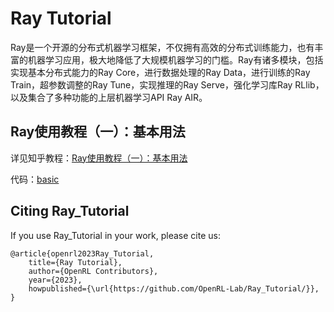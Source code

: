 # Ray Tutorial


Ray是一个开源的分布式机器学习框架，不仅拥有高效的分布式训练能力，也有丰富的机器学习应用，极大地降低了大规模机器学习的门槛。Ray有诸多模块，包括实现基本分布式能力的Ray Core，进行数据处理的Ray Data，进行训练的Ray Train，超参数调整的Ray Tune，实现推理的Ray Serve，强化学习库Ray RLlib，以及集合了多种功能的上层机器学习API Ray AIR。



## Ray使用教程（一）：基本用法

详见知乎教程：[Ray使用教程（一）：基本用法](https://zhuanlan.zhihu.com/p/639768943)

代码：[basic](https://github.com/OpenRL-Lab/Ray_Tutorial/tree/main/basic)



## Citing Ray_Tutorial

If you use Ray_Tutorial in your work, please cite us:

```
@article{openrl2023Ray_Tutorial,
    title={Ray Tutorial},
    author={OpenRL Contributors},
    year={2023},
    howpublished={\url{https://github.com/OpenRL-Lab/Ray_Tutorial/}},
}
```
